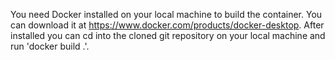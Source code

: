 You need Docker installed on your local machine to build the container.  You can download it at https://www.docker.com/products/docker-desktop.  After installed you can cd into the cloned git repository on your local machine and run 'docker build .'.